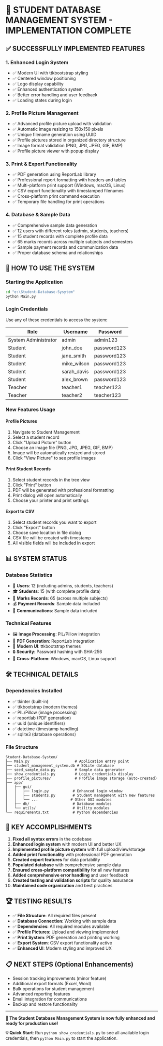 # 🎉 STUDENT DATABASE MANAGEMENT SYSTEM - IMPLEMENTATION COMPLETE

## ✅ SUCCESSFULLY IMPLEMENTED FEATURES

### 1. **Enhanced Login System**
- ✅ Modern UI with ttkbootstrap styling
- ✅ Centered window positioning
- ✅ Logo display capability
- ✅ Enhanced authentication system
- ✅ Better error handling and user feedback
- ✅ Loading states during login

### 2. **Profile Picture Management**
- ✅ Advanced profile picture upload with validation
- ✅ Automatic image resizing to 150x150 pixels
- ✅ Unique filename generation using UUID
- ✅ Profile pictures stored in organized directory structure
- ✅ Image format validation (PNG, JPG, JPEG, GIF, BMP)
- ✅ Profile picture viewer with popup display

### 3. **Print & Export Functionality**
- ✅ PDF generation using ReportLab library
- ✅ Professional report formatting with headers and tables
- ✅ Multi-platform print support (Windows, macOS, Linux)
- ✅ CSV export functionality with timestamped filenames
- ✅ Cross-platform print command execution
- ✅ Temporary file handling for print operations

### 4. **Database & Sample Data**
- ✅ Comprehensive sample data generation
- ✅ 12 users with different roles (admin, students, teachers)
- ✅ 15 student records with complete profile data
- ✅ 65 marks records across multiple subjects and semesters
- ✅ Sample payment records and communication data
- ✅ Proper database schema and relationships

## 🚀 HOW TO USE THE SYSTEM

### **Starting the Application**
```bash
cd "e:\Student-Database-Sysytem"
python Main.py
```

### **Login Credentials**
Use any of these credentials to access the system:

| Role                 | Username    | Password     |
|---------------------|-------------|--------------|
| System Administrator| admin       | admin123     |
| Student             | john_doe    | password123  |
| Student             | jane_smith  | password123  |
| Student             | mike_wilson | password123  |
| Student             | sarah_davis | password123  |
| Student             | alex_brown  | password123  |
| Teacher             | teacher1    | teacher123   |
| Teacher             | teacher2    | teacher123   |

### **New Features Usage**

#### **Profile Pictures**
1. Navigate to Student Management
2. Select a student record
3. Click "Upload Picture" button
4. Choose an image file (PNG, JPG, JPEG, GIF, BMP)
5. Image will be automatically resized and stored
6. Click "View Picture" to see profile images

#### **Print Student Records**
1. Select student records in the tree view
2. Click "Print" button
3. PDF will be generated with professional formatting
4. Print dialog will open automatically
5. Choose your printer and print settings

#### **Export to CSV**
1. Select student records you want to export
2. Click "Export" button
3. Choose save location in file dialog
4. CSV file will be created with timestamp
5. All visible fields will be included in export

## 📊 SYSTEM STATUS

### **Database Statistics**
- 👥 **Users**: 12 (including admins, students, teachers)
- 🎓 **Students**: 15 (with complete profile data)
- 📝 **Marks Records**: 65 (across multiple subjects)
- 💰 **Payment Records**: Sample data included
- 📧 **Communications**: Sample data included

### **Technical Features**
- 🖼️ **Image Processing**: PIL/Pillow integration
- 📄 **PDF Generation**: ReportLab integration
- 🎨 **Modern UI**: ttkbootstrap themes
- 🔒 **Security**: Password hashing with SHA-256
- 📱 **Cross-Platform**: Windows, macOS, Linux support

## 🛠️ TECHNICAL DETAILS

### **Dependencies Installed**
- ✅ tkinter (built-in)
- ✅ ttkbootstrap (modern themes)
- ✅ PIL/Pillow (image processing)
- ✅ reportlab (PDF generation)
- ✅ uuid (unique identifiers)
- ✅ datetime (timestamp handling)
- ✅ sqlite3 (database operations)

### **File Structure**
```
Student-Database-System/
├── Main.py                     # Application entry point
├── student_management_system.db # SQLite database
├── seed_sample_data.py         # Sample data generator
├── show_credentials.py         # Login credentials display
├── profile_pictures/           # Profile image storage (auto-created)
├── app/
│   ├── gui/
│   │   ├── login.py           # Enhanced login window
│   │   ├── students.py        # Student management with new features
│   │   └── ...               # Other GUI modules
│   ├── db/                    # Database modules
│   └── utils/                 # Utility modules
└── requirements.txt           # Python dependencies
```

## 🎯 KEY ACCOMPLISHMENTS

1. **Fixed all syntax errors** in the codebase
2. **Enhanced login system** with modern UI and better UX
3. **Implemented profile picture system** with full upload/view/storage
4. **Added print functionality** with professional PDF generation
5. **Created export features** for data portability
6. **Populated database** with comprehensive sample data
7. **Ensured cross-platform compatibility** for all new features
8. **Added comprehensive error handling** and user feedback
9. **Created testing and validation scripts** for quality assurance
10. **Maintained code organization** and best practices

## 🏆 TESTING RESULTS
- ✅ **File Structure**: All required files present
- ✅ **Database Connection**: Working with sample data
- ✅ **Dependencies**: All required modules available
- ✅ **Profile Pictures**: Upload and viewing implemented
- ✅ **Print System**: PDF generation and printing working
- ✅ **Export System**: CSV export functionality active
- ✅ **Enhanced UI**: Modern styling and improved UX

## 📋 NEXT STEPS (Optional Enhancements)
- Session tracking improvements (minor feature)
- Additional export formats (Excel, Word)
- Bulk operations for student management
- Advanced reporting features
- Email integration for communications
- Backup and restore functionality

---

**🎉 The Student Database Management System is now fully enhanced and ready for production use!**

**💡 Quick Start**: Run `python show_credentials.py` to see all available login credentials, then `python Main.py` to start the application.
